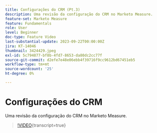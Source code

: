 ```yaml
---
title: Configurações do CRM (Pt.3)
description: Uma revisão da configuração do CRM no Marketo Measure.
feature-set: Marketo Measure
feature: Fundamentals
role: User
level: Beginner
doc-type: Feature Video
last-substantial-update: 2023-09-22T00:00:00Z
jira: KT-14046
thumbnail: 3424429.jpeg
exl-id: 5c794877-bf8b-4fd7-8653-da80dc2cc77f
source-git-commit: d2efe7e48e06ebb4f39716f9cc9612bd67451eb5
workflow-type: tm+mt
source-wordcount: '25'
ht-degree: 0%

---
```


# Configurações do CRM

Uma revisão da configuração do CRM no Marketo Measure.

>[!VIDEO](https://video.tv.adobe.com/v/3424429/?learn=on){transcript=true}
